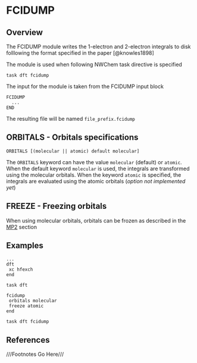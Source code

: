 # FCIDUMP

## Overview

The FCIDUMP module writes the 1-electron and 2-electron integrals to disk folllowing the format
specified in the paper  [@knowles1898]

The  module is used when following NWChem task directive is specified
```
task dft fcidump
```
The input for the module is taken from the FCIDUMP input block
```
FCIDUMP
  ... 
END
```

The resulting file will be named `file_prefix.fcidump`

## ORBITALS - Orbitals specifications
```
ORBITALS [(molecular || atomic) default molecular]
```

The `ORBITALS` keyword can have the value `molecular`  (default) or `atomic`.
When the default keyword `molecular` is used, the integrals are transformed using the
molecular orbitals.
When the  keyword `atomic` is specified, the integrals are evaluated using the atomic orbitals
(*option not implemented yet*)


## FREEZE - Freezing orbitals

When using molecular orbitals, orbitals can be frozen as described in the
[MP2](MP2##freeze----freezing-orbitals) section

## Examples

```
...
dft
 xc hfexch
end

task dft

fcidump
 orbitals molecular
 freeze atomic
end

task dft fcidump
```
## References
///Footnotes Go Here///
